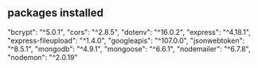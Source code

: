 ## packages installed

   "bcrypt": "^5.0.1",
    "cors": "^2.8.5",
    "dotenv": "^16.0.2",
    "express": "^4.18.1",
    "express-fileupload": "^1.4.0",
    "googleapis": "^107.0.0",
    "jsonwebtoken": "^8.5.1",
    "mongodb": "^4.9.1",
    "mongoose": "^6.6.1",
    "nodemailer": "^6.7.8",
    "nodemon": "^2.0.19"